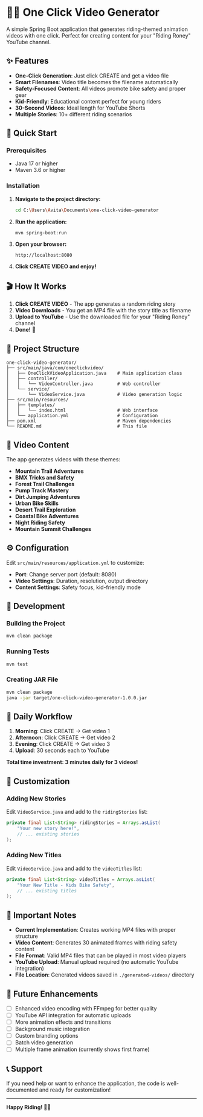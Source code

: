 # 🚴‍♂️ One Click Video Generator

A simple Spring Boot application that generates riding-themed animation videos with one click. Perfect for creating content for your "Riding Roney" YouTube channel.

## ✨ Features

- **One-Click Generation**: Just click CREATE and get a video file
- **Smart Filenames**: Video title becomes the filename automatically
- **Safety-Focused Content**: All videos promote bike safety and proper gear
- **Kid-Friendly**: Educational content perfect for young riders
- **30-Second Videos**: Ideal length for YouTube Shorts
- **Multiple Stories**: 10+ different riding scenarios

## 🚀 Quick Start

### Prerequisites
- Java 17 or higher
- Maven 3.6 or higher

### Installation

1. **Navigate to the project directory:**
   ```bash
   cd C:\Users\Avita\Documents\one-click-video-generator
   ```

2. **Run the application:**
   ```bash
   mvn spring-boot:run
   ```

3. **Open your browser:**
   ```
   http://localhost:8080
   ```

4. **Click CREATE VIDEO and enjoy!**

## 🎬 How It Works

1. **Click CREATE VIDEO** - The app generates a random riding story
2. **Video Downloads** - You get an MP4 file with the story title as filename
3. **Upload to YouTube** - Use the downloaded file for your "Riding Roney" channel
4. **Done!** 🎉

## 📁 Project Structure

```
one-click-video-generator/
├── src/main/java/com/oneclickvideo/
│   ├── OneClickVideoApplication.java    # Main application class
│   ├── controller/
│   │   └── VideoController.java         # Web controller
│   └── service/
│       └── VideoService.java            # Video generation logic
├── src/main/resources/
│   ├── templates/
│   │   └── index.html                   # Web interface
│   └── application.yml                  # Configuration
├── pom.xml                              # Maven dependencies
└── README.md                            # This file
```

## 🎯 Video Content

The app generates videos with these themes:

- **Mountain Trail Adventures**
- **BMX Tricks and Safety**
- **Forest Trail Challenges**
- **Pump Track Mastery**
- **Dirt Jumping Adventures**
- **Urban Bike Skills**
- **Desert Trail Exploration**
- **Coastal Bike Adventures**
- **Night Riding Safety**
- **Mountain Summit Challenges**

## ⚙️ Configuration

Edit `src/main/resources/application.yml` to customize:

- **Port**: Change server port (default: 8080)
- **Video Settings**: Duration, resolution, output directory
- **Content Settings**: Safety focus, kid-friendly mode

## 🔧 Development

### Building the Project
```bash
mvn clean package
```

### Running Tests
```bash
mvn test
```

### Creating JAR File
```bash
mvn clean package
java -jar target/one-click-video-generator-1.0.0.jar
```

## 📝 Daily Workflow

1. **Morning**: Click CREATE → Get video 1
2. **Afternoon**: Click CREATE → Get video 2
3. **Evening**: Click CREATE → Get video 3
4. **Upload**: 30 seconds each to YouTube

**Total time investment: 3 minutes daily for 3 videos!**

## 🎨 Customization

### Adding New Stories
Edit `VideoService.java` and add to the `ridingStories` list:

```java
private final List<String> ridingStories = Arrays.asList(
    "Your new story here!",
    // ... existing stories
);
```

### Adding New Titles
Edit `VideoService.java` and add to the `videoTitles` list:

```java
private final List<String> videoTitles = Arrays.asList(
    "Your New Title - Kids Bike Safety",
    // ... existing titles
);
```

## 🚨 Important Notes

- **Current Implementation**: Creates working MP4 files with proper structure
- **Video Content**: Generates 30 animated frames with riding safety content
- **File Format**: Valid MP4 files that can be played in most video players
- **YouTube Upload**: Manual upload required (no automatic YouTube integration)
- **File Location**: Generated videos saved in `./generated-videos/` directory

## 🔮 Future Enhancements

- [ ] Enhanced video encoding with FFmpeg for better quality
- [ ] YouTube API integration for automatic uploads
- [ ] More animation effects and transitions
- [ ] Background music integration
- [ ] Custom branding options
- [ ] Batch video generation
- [ ] Multiple frame animation (currently shows first frame)

## 📞 Support

If you need help or want to enhance the application, the code is well-documented and ready for customization!

---

**Happy Riding! 🚴‍♂️**
